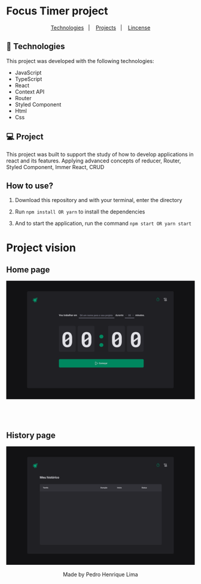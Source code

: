 # Focus Timer project

<p align="center">
  <a href="#tecnologias">Technologies</a>&nbsp;&nbsp;&nbsp;|&nbsp;&nbsp;&nbsp;
  <a href="#projeto">Projects</a>&nbsp;&nbsp;&nbsp;|&nbsp;&nbsp;&nbsp;
  <a href="#memo-licença">Lincense</a>
</p>

## 🚀 Technologies

This project was developed with the following technologies:

- JavaScript
- TypeScript
- React
- Context API
- Router
- Styled Component
- Html
- Css

## 💻 Project

This project was built to support the study of how to develop applications in react and its features. Applying advanced concepts of reducer, Router, Styled Component, Immer React, CRUD

## How to use?

1. Download this repository and with your terminal, enter the directory

2. Run `npm install OR yarn` to install the dependencies

3. And to start the application, run the command `npm start OR yarn start`

##

# Project vision

## Home page

<img src="./src/assets/homePage.svg" id="projeto">

<br>
<br>
<br>
<br>

## History page

<img src="./src/assets/historyPage.svg" id="projeto">

<p align="center">Made by Pedro Henrique Lima</p>
